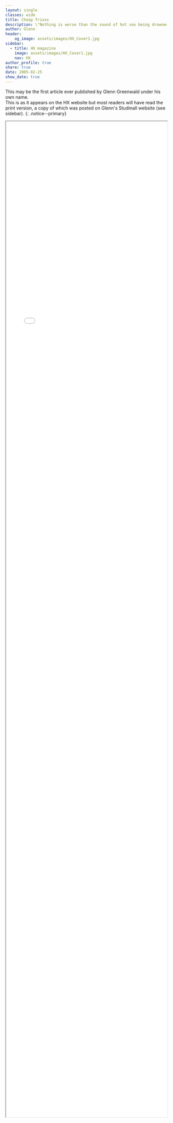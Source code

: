```yaml
---
layout: single
classes: wide
title: Cheap Trixxx
description: \"Nothing is worse than the sound of hot sex being drowned out by sirens, passing buses and couples fighting next door.\"
author: Glenn
header:
    og_image: assets/images/HX_Cover1.jpg
sidebar:
  - title: HX magazine
    image: assets/images/HX_Cover1.jpg
    nav: HX
author_profile: true
share: true
date: 2005-02-25
show_date: true
---
```


<style type="text/css">
  iframe {
    max-width: 100%;
  }
</style>

This may be the first article ever published by Glenn Greenwald under his own name.  
This is as it appears on the HX website but most readers will have read the print version, a copy of which was posted on Glenn's Studmall website (see sidebar).
{: .notice--primary}


<div>
<iframe src="hxn/web.archive.org/web/20050221102140if_/http:/www.hx.com/features/indexgreen.html" width="800px" height="3100px" allow-forms="false"></iframe>
</div>

